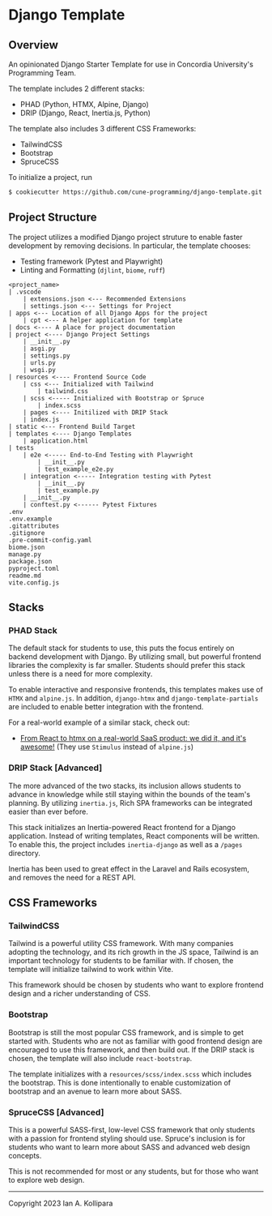 # Django Template

## Overview
An opinionated Django Starter Template for use in Concordia University's Programming Team.

The template includes 2 different stacks:
- PHAD (Python, HTMX, Alpine, Django)
- DRIP (Django, React, Inertia.js, Python)

The template also includes 3 different CSS Frameworks:
- TailwindCSS
- Bootstrap
- SpruceCSS

To initialize a project, run
```sh
$ cookiecutter https://github.com/cune-programming/django-template.git
```

## Project Structure

The project utilizes a modified Django project struture to enable faster development by removing decisions. In particular, the template chooses:
- Testing framework (Pytest and Playwright)
- Linting and Formatting (`djlint`, `biome`, `ruff`)

```
<project_name>
| .vscode
    | extensions.json <--- Recommended Extensions
    | settings.json <--- Settings for Project
| apps <--- Location of all Django Apps for the project
    | cpt <--- A helper application for template
| docs <---- A place for project documentation
| project <---- Django Project Settings
    | __init__.py
    | asgi.py
    | settings.py
    | urls.py
    | wsgi.py
| resources <---- Frontend Source Code
    | css <--- Initialized with Tailwind
        | tailwind.css
    | scss <----- Initialized with Bootstrap or Spruce
        | index.scss
    | pages <---- Initilized with DRIP Stack
    | index.js
| static <--- Frontend Build Target
| templates <---- Django Templates
    | application.html
| tests
    | e2e <----- End-to-End Testing with Playwright
        | __init__.py
        | test_example_e2e.py
    | integration <----- Integration testing with Pytest
        | __init__.py
        | test_example.py
    | __init__.py
    | conftest.py <------ Pytest Fixtures
.env
.env.example
.gitattributes
.gitignore
.pre-commit-config.yaml
biome.json
manage.py
package.json
pyproject.toml
readme.md
vite.config.js
```

## Stacks
### PHAD Stack

The default stack for students to use, this puts the focus entirely on backend
development with Django. By utilizing small, but powerful frontend libraries the complexity is far smaller. Students should prefer this stack unless there is a need for more complexity.

To enable interactive and responsive frontends, this templates makes use of
`HTMX` and `alpine.js`.
In addition, `django-htmx` and `django-template-partials` are included to enable better integration with the frontend.

For a real-world example of a similar stack, check out:
- [From React to htmx on a real-world SaaS product: we did it, and it's awesome!](https://youtu.be/3GObi93tjZI?si=kthoQ7ejt3G8aOiX) (They use `Stimulus` instead of `alpine.js`)

### DRIP Stack [Advanced]

The more advanced of the two stacks, its inclusion allows students to advance in knowledge while still staying within the bounds of the team's planning.
By utilizing `inertia.js`, Rich SPA frameworks can be integrated easier than ever before.

This stack initializes an Inertia-powered React frontend for a Django application.
Instead of writing templates, React components will be written.
To enable this, the project includes `inertia-django` as well as a `/pages` directory.

Inertia has been used to great effect in the Laravel and Rails ecosystem, and removes the need for a REST API.

## CSS Frameworks

### TailwindCSS
Tailwind is a powerful utility CSS framework.
With many companies adopting the technology, and its rich growth in the JS space, Tailwind is an important technology for students to be familiar with.
If chosen, the template will initialize tailwind to work within Vite.

This framework should be chosen by students who want to explore frontend design and a richer understanding of CSS.

### Bootstrap
Bootstrap is still the most popular CSS framework, and is simple to get started with.
Students who are not as familiar with good frontend design are encouraged to use this framework, and then build out.
If the DRIP stack is chosen, the template will also include `react-bootstrap`.

The template initializes with a `resources/scss/index.scss` which includes the bootstrap.
This is done intentionally to enable customization of bootstrap and an avenue to learn more about SASS.

### SpruceCSS [Advanced]
This is a powerful SASS-first, low-level CSS framework that only students with a passion for frontend styling should use.
Spruce's inclusion is for students who want to learn more about SASS and advanced web design concepts.

This is not recommended for most or any students, but for those who want to explore web design.

---
Copyright 2023 Ian A. Kollipara
